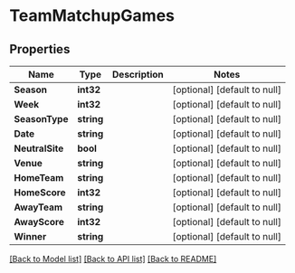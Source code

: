 # TeamMatchupGames

## Properties
Name | Type | Description | Notes
------------ | ------------- | ------------- | -------------
**Season** | **int32** |  | [optional] [default to null]
**Week** | **int32** |  | [optional] [default to null]
**SeasonType** | **string** |  | [optional] [default to null]
**Date** | **string** |  | [optional] [default to null]
**NeutralSite** | **bool** |  | [optional] [default to null]
**Venue** | **string** |  | [optional] [default to null]
**HomeTeam** | **string** |  | [optional] [default to null]
**HomeScore** | **int32** |  | [optional] [default to null]
**AwayTeam** | **string** |  | [optional] [default to null]
**AwayScore** | **int32** |  | [optional] [default to null]
**Winner** | **string** |  | [optional] [default to null]

[[Back to Model list]](../README.md#documentation-for-models) [[Back to API list]](../README.md#documentation-for-api-endpoints) [[Back to README]](../README.md)

